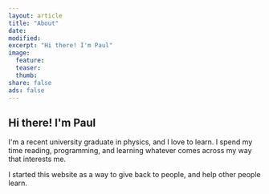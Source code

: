 ```yaml
---
layout: article
title: "About"
date: 
modified:
excerpt: "Hi there! I'm Paul"
image:
  feature:
  teaser:
  thumb:
share: false
ads: false
---
```


## Hi there! I'm Paul

I'm a recent university graduate in physics, and I love to learn. I spend my time reading, programming, and learning whatever comes across my way that interests me.

I started this website as a way to give back to people, and help other people learn.
